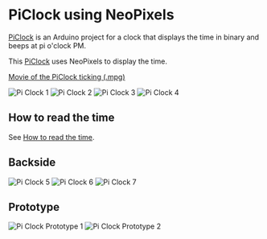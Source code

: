 # PiClock using NeoPixels

[PiClock](README.md) is an Arduino project for a clock that displays the time in binary and beeps at pi o'clock PM.

This [PiClock](README.md) uses NeoPixels to display the time.

[Movie of the PiClock ticking (.mpg) ](NeoPixels/PiClock.mpg)

![Pi Clock 1](NeoPixels/PiClockFront1.jpg)
![Pi Clock 2](NeoPixels/PiClockFront2.jpg)
![Pi Clock 3](NeoPixels/PiClockFront3.jpg)
![Pi Clock 4](NeoPixels/PiClockFront4.jpg)

## How to read the time

See [How to read the time](HowToReadTheTime.md).

## Backside

![Pi Clock 5](NeoPixels/PiClock5.jpg)
![Pi Clock 6](NeoPixels/PiClock6.jpg)
![Pi Clock 7](NeoPixels/PiClock7.jpg)

## Prototype

![Pi Clock Prototype 1](NeoPixels/PiClockPrototype1.jpg)
![Pi Clock Prototype 2](NeoPixels/PiClockPrototype2.jpg)
